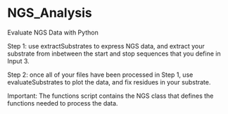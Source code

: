 # NGS_Analysis
Evaluate NGS Data with Python

Step 1: use extractSubstrates to express NGS data, and extract your substrate from inbetween the start and stop sequences that you define in Input 3.

Step 2: once all of your files have been processed in Step 1, use evaluateSubstrates to plot the data, and fix residues in your substrate.

Important: The functions script contains the NGS class that defines the functions needed to process the data.
